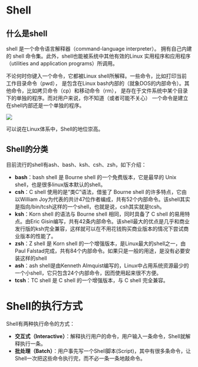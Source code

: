 # Shell

## 什么是shell

shell 是一个命令语言解释器（command-language interpreter）。
拥有自己内建的 shell 命令集。此外，shell也能被系统中其他有效的Linux
实用程序和应用程序（utilities and application programs）所调用。

不论何时你键入一个命令，它都被Linux shell所解释。一些命令，比如打印当前工作目录命令（pwd），
是包含在Linux bash内部的（就象DOS的内部命令）。其他命令，比如拷贝命令（cp）和移动命令（rm），
是存在于文件系统中某个目录下的单独的程序。而对用户来说，你不知道（或者可能不关心）
一个命令是建立在shell内部还是一个单独的程序。

![](http://image.360doc.com/DownloadImg/17255/381829_1.gif)

可以说在Linux体系中，Shell的地位崇高。

## Shell的分类

目前流行的shell有ash、bash、ksh、csh、zsh，如下介绍：

* **bash**：bash shell 是 Bourne shell 的一个免费版本，它是最早的 Unix shell，也是很多linux版本默认的shell。
* **csh**：C shell 使用的是“类C”语法，借鉴了 Bourne shell 的许多特点，它由以William Joy为代表的共计47位作者编成，共有52个内部命令。该shell其实是指向/bin/tcsh这样的一个shell，也就是说，csh其实就是tcsh。
* **ksh**：Korn shell 的语法与 Bourne shell 相同，同时具备了 C shell 的易用特点。由Eric Gisin编写，共有42条内部命令。该shell最大的优点是几乎和商业发行版的ksh完全兼容，这样就可以在不用花钱购买商业版本的情况下尝试商业版本的性能了。
* **zsh**：Z shell 是 Korn shell 的一个增强版本，是Linux最大的shell之一，由Paul Falstad完成，共有84个内部命令。如果只是一般的用途，是没有必要安装这样的shell
* **ash**：ash shell是由Kenneth Almquist编写的，Linux中占用系统资源最少的一个小shell，它只包含24个内部命令，因而使用起来很不方便。
* **tcsh**：TC shell 是 C shell 的一个增强版本，与 C shell 完全兼容。

# Shell的执行方式

Shell有两种执行命令的方式：

* **交互式（Interactive）**：解释执行用户的命令，用户输入一条命令，Shell就解释执行一条。
* **批处理（Batch）**：用户事先写一个Shell脚本(Script)，其中有很多条命令，让Shell一次把这些命令执行完，而不必一条一条地敲命令。
